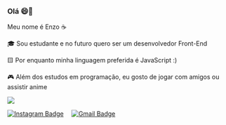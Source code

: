 ### Olá 😄👋

Meu nome é Enzo ☕

🎓 Sou estudante e no futuro quero ser um desenvolvedor Front-End

 🟨 Por enquanto minha linguagem preferida é JavaScript :)

🎮 Além dos estudos em programação, eu gosto de jogar com amigos ou assistir anime

<img src="https://64.media.tumblr.com/53ccd7ebaa83917298c4d65b1c0ae8a7/475261cf78033cf3-94/s540x810/7c49de6342132bab96a2e4c380212478cfb2c867.gifv" />

</br>

[![Instagram Badge](https://img.shields.io/badge/Instagram-E4405F?style=for-the-badge&logo=instagram&logoColor=white)](https://www.instagram.com/enzocarmo_/) ⠀
[![Gmail Badge](https://img.shields.io/badge/Gmail-D14836?style=for-the-badge&logo=gmail&logoColor=white&link=mailto:enzocarmo64@gmail.com)](mailto:enzocarmo64@gmail.com) 

